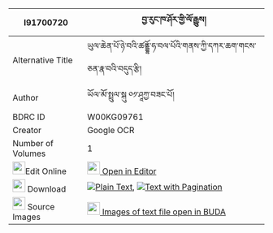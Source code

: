 |I91700720|བྱ་རུང་ཁ་ཤོར་གྱི་ལོ་རྒྱུས། 
| --- | --- 
|Alternative Title |ཡུལ་ཆེན་པོ་ཉེ་བའི་ཚནྡྷོ་ཧ་བལ་པོའི་གནས་ཀྱི་དཀར་ཆག་གངས་ཅན་རྣ་བའི་བདུད་རྩི།
|Author| ཡོལ་མོ་སྤྲུལ་སྐུ ༠༡་ཤཱཀྱ་བཟང་པོ།
|BDRC ID | W00KG09761
|Creator | Google OCR
|Number of Volumes| 1
|<img width="25" src="https://img.icons8.com/color/25/000000/edit-property.png">Edit Online| [<img width="25" src="https://avatars.githubusercontent.com/u/45091458?s=200&v=4"> Open in Editor](http://editor.openpecha.org/I91700720)
|<img width="25" src="https://img.icons8.com/fluent/48/000000/download-2.png"/>  Download | [![](https://img.icons8.com/color/20/000000/txt.png)Plain Text](https://github.com/Openpecha/I91700720/releases/download/v1/ja_rung_khasho_ra_gyi_logyu_plain_I91700720.zip), [![](https://img.icons8.com/color/20/000000/txt.png)Text with Pagination](https://github.com/Openpecha/I91700720/releases/download/v1/ja_rung_khasho_ra_gyi_logyu_pages_I91700720.zip)
|<img width="25" src="https://img.icons8.com/plasticine/100/000000/pictures-folder.png"/>  Source Images | [<img width="25" src="https://library.bdrc.io/icons/BUDA-small.svg"> Images of text file open in BUDA](https://library.bdrc.io/show/bdr:W00KG09761)